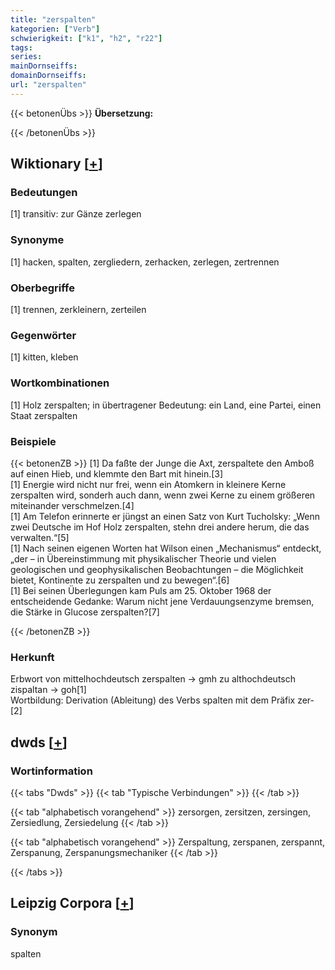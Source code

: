```yaml
---
title: "zerspalten"
kategorien: ["Verb"]
schwierigkeit: ["k1", "h2", "r22"]
tags:
series:
mainDornseiffs:
domainDornseiffs:
url: "zerspalten"
---
```


{{< betonenÜbs >}}
**Übersetzung:**  
  
{{< /betonenÜbs >}}

## Wiktionary [[+](https://de.wiktionary.org/wiki/zerspalten)]

### Bedeutungen
[1] transitiv: zur Gänze zerlegen  

### Synonyme
[1] hacken, spalten, zergliedern, zerhacken, zerlegen, zertrennen  

### Oberbegriffe
[1] trennen, zerkleinern, zerteilen  

### Gegenwörter
[1] kitten, kleben  

### Wortkombinationen
[1] Holz zerspalten; in übertragener Bedeutung: ein Land, eine Partei, einen Staat zerspalten  

### Beispiele
{{< betonenZB >}}
[1] Da faßte der Junge die Axt, zerspaltete den Amboß auf einen Hieb, und klemmte den Bart mit hinein.[3]  
[1] Energie wird nicht nur frei, wenn ein Atomkern in kleinere Kerne zerspalten wird, sonderh auch dann, wenn zwei Kerne zu einem größeren miteinander verschmelzen.[4]  
[1] Am Telefon erinnerte er jüngst an einen Satz von Kurt Tucholsky: „Wenn zwei Deutsche im Hof Holz zerspalten, stehn drei andere herum, die das verwalten.“[5]  
[1] Nach seinen eigenen Worten hat Wilson einen „Mechanismus“ entdeckt, „der – in Übereinstimmung mit physikalischer Theorie und vielen geologischen und geophysikalischen Beobachtungen – die Möglichkeit bietet, Kontinente zu zerspalten und zu bewegen“.[6]  
[1] Bei seinen Überlegungen kam Puls am 25. Oktober 1968 der entscheidende Gedanke: Warum nicht jene Verdauungsenzyme bremsen, die Stärke in Glucose zerspalten?[7]  

{{< /betonenZB >}}
### Herkunft
Erbwort von mittelhochdeutsch zerspalten → gmh zu althochdeutsch zispaltan → goh[1]  
Wortbildung: Derivation (Ableitung) des Verbs spalten mit dem Präfix zer-[2]  



## dwds [[+](https://www.dwds.de/wb/zerspalten)]

### Wortinformation
{{< tabs "Dwds" >}}
{{< tab "Typische Verbindungen" >}}
{{< /tab >}}

{{< tab "alphabetisch vorangehend" >}}
zersorgen, zersitzen, zersingen, Zersiedlung, Zersiedelung
{{< /tab >}}

{{< tab "alphabetisch vorangehend" >}}
Zerspaltung, zerspanen, zerspannt, Zerspanung, Zerspanungsmechaniker
{{< /tab >}}

{{< /tabs >}}

## Leipzig Corpora [[+](https://corpora.uni-leipzig.de/en/res?word=zerspalten&corpusId=deu_newscrawl-public_2018)]


### Synonym
spalten

